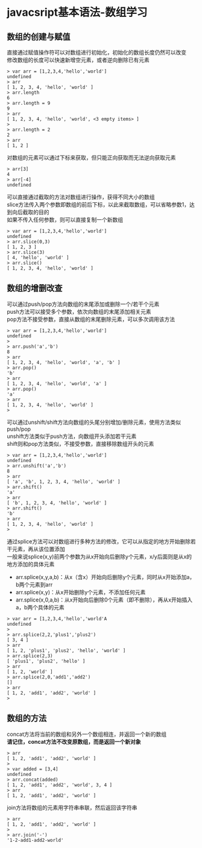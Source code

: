 # javacsript基本语法-数组学习

## 数组的创建与赋值

直接通过赋值操作符可以对数组进行初始化，初始化的数组长度仍然可以改变  
修改数组的长度可以快速新增空元素，或者逆向删除已有元素
```
> var arr = [1,2,3,4,'hello','world']
undefined
> arr
[ 1, 2, 3, 4, 'hello', 'world' ]
> arr.length
6
> arr.length = 9
9
> arr
[ 1, 2, 3, 4, 'hello', 'world', <3 empty items> ]
> 
> arr.length = 2
2
> arr
[ 1, 2 ]

```

对数组的元素可以通过下标来获取，但只能正向获取而无法逆向获取元素

```
> arr[3]
4
> arr[-4]
undefined
```

可以直接通过截取的方法对数组进行操作，获得不同大小的数组  
slice方法传入两个参数即数组的前后下标，以此来截取数组，可以省略参数1，达到向后截取的目的  
如果不传入任何参数，则可以直接复制一个新数组
```
> var arr = [1,2,3,4,'hello','world']
undefined
> arr.slice(0,3)
[ 1, 2, 3 ]
> arr.slice(3)
[ 4, 'hello', 'world' ]
> arr.slice()
[ 1, 2, 3, 4, 'hello', 'world' ]
```

## 数组的增删改查

可以通过push/pop方法向数组的末尾添加或删除一个/若干个元素  
push方法可以接受多个参数，依次向数组的末尾添加相关元素  
pop方法不接受参数，直接从数组的末尾删除元素，可以多次调用该方法
```
> var arr = [1,2,3,4,'hello','world']
undefined
> 
> arr.push('a','b')
8
> arr
[ 1, 2, 3, 4, 'hello', 'world', 'a', 'b' ]
> arr.pop()
'b'
> arr
[ 1, 2, 3, 4, 'hello', 'world', 'a' ]
> arr.pop()
'a'
> arr
[ 1, 2, 3, 4, 'hello', 'world' ]
> 
```

可以通过unshift/shift方法向数组的头尾分别增加/删除元素，使用方法类似push/pop  
unshift方法类似于push方法，向数组开头添加若干元素  
shift则和pop方法类似，不接受参数，直接移除数组开头的元素
```
> var arr = [1,2,3,4,'hello','world']
undefined
> arr.unshift('a','b')
8
> arr
[ 'a', 'b', 1, 2, 3, 4, 'hello', 'world' ]
> arr.shift()
'a'
> arr
[ 'b', 1, 2, 3, 4, 'hello', 'world' ]
> arr.shift()
'b'
> arr
[ 1, 2, 3, 4, 'hello', 'world' ]
> 
```

通过splice方法可以对数组进行多种方法的修改，它可以从指定的地方开始删除若干元素，再从该位置添加  
一般来说splice(x,y)前两个参数为从x开始向后删除y个元素，x/y后面则是从x的地方添加的具体元素  
- arr.splice(x,y,a,b)：从x（含x）开始向后删除y个元素，同时从x开始添加a，b两个元素到arr  
- arr.splice(x,y)：从x开始删除y个元素，不添加任何元素  
- arr.splice(x,0,a,b)：从x开始向后删除0个元素（即不删除），再从x开始插入a，b两个具体的元素

```
> var arr = [1,2,3,4,'hello','world'A
undefined
> 
> arr.splice(2,2,'plus1','plus2')
[ 3, 4 ]
> arr
[ 1, 2, 'plus1', 'plus2', 'hello', 'world' ]
> arr.splice(2,3)
[ 'plus1', 'plus2', 'hello' ]
> arr
[ 1, 2, 'world' ]
> arr.splice(2,0,'add1','add2')
[]
> arr
[ 1, 2, 'add1', 'add2', 'world' ]
> 
```

## 数组的方法

concat方法将当前的数组和另外一个数组相连，并返回一个新的数组  
**请记住，concat方法不改变原数组，而是返回一个新对象**
```
> arr
[ 1, 2, 'add1', 'add2', 'world' ]
> 
> var added = [3,4]
undefined
> arr.concat(added)
[ 1, 2, 'add1', 'add2', 'world', 3, 4 ]
> arr
[ 1, 2, 'add1', 'add2', 'world' ]

```

join方法将数组的元素用字符串串联，然后返回该字符串

```
> arr
[ 1, 2, 'add1', 'add2', 'world' ]
> 
> arr.join('-')
'1-2-add1-add2-world'
```
